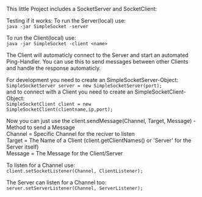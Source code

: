 This little Project includes a SocketServer and SocketClient:

Testing if it works:
  To run the Server(local) use: <br>
  ```java -jar SimpleSocket -server```

  To run the Client(local) use: <br>
  ```java -jar SimpleSocket -client <name>```

The Client will automaticly connect to the Server and start an automated Ping-Handler.
You can use this to send messages between other Clients and handle the response automaticly.

For development you need to create an SimpleSocketServer-Object: <br>
```SimpleSocketServer server = new SimpleSocketServer(port);``` <br>
and to connect with a Client you need to create an SimpleSocketClient-Object: <br>
```SimpleSocketClient client = new SimpleSocketClient(clientname,ip,port);```


Now you can just use the client.sendMessage(Channel, Target, Message) - Method to send a Message <br>
Channel = Specific Channel for the reciver to listen <br>
Target  = The Name of a Client (client.getClientNames() or 'Server' for the Server itself) <br>
Message = The Message for the Client/Server <br>

To listen for a Channel use: <br>
```client.setSocketListener(Channel, ClientListener);```


The Server can listen for a Channel too: <br>
```server.setServerListener(Channel, ServerListener);```
